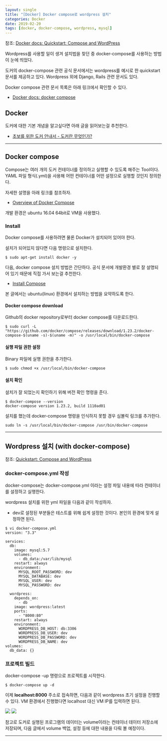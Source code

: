 ```yaml
---
layout: single
title: "[Docker] Docker compose로 wordpress 설치"
categories: Docker
date: 2019-02-20
tags: [docker, docker-compose, wordpress, mysql]
---
```


참조: [Docker docs: Quickstart: Compose and WordPress](https://docs.docker.com/compose/wordpress/)

Wordpress를 사용할 일이 생겨 설치법을 찾던 중 docker-compose를 사용하는 방법이 눈에 띄었다.

도커의 docker-compose 관련 공식 문서에서는 wordpress를 예시로 한 quickstart 문서를 제공하고 있다.
Wordpress 외에 Django, Rails 관련 문서도 있다.

Docker compose 관련 문서 목록은 아래 링크에서 확인할 수 있다.

- [Docker docs: docker compose](https://docs.docker.com/compose/)

## Docker

도커에 대한 기본 개념을 알고싶다면 아래 글을 읽어보는걸 추천한다.

- [초보를 위한 도커 안내서 - 도커란 무엇인가?](https://subicura.com/2017/01/19/docker-guide-for-beginners-1.html)

---

## Docker compose

Compose는 여러 개의 도커 컨테이너를 정의하고 실행할 수 있도록 해주는 Tool이다. YAML 파일 형식(.yml)을 사용해 어떤 컨테이너를 어떤 설정으로 실행할 것인지 정의한다.

자세한 설명을 아래 링크를 참조하자.

- [Overview of Docker Compose](https://docs.docker.com/compose/overview/)

개발 환경은 ubuntu 16.04 64bit로 VM을 사용했다.

### Install

Docker compose를 사용하려면 물론 Docker가 설치되어 있어야 한다.

설치가 되어있지 않다면 다음 명령으로 설치한다.

```
$ sudo apt-get install docker -y
```

다음, docker compose 설치 방법은 간단하다. 공식 문서에 개발환경 별로 잘 설명되어 있기 때문에 직접 가서 보는걸 추천한다.

- [Install Compose](https://docs.docker.com/compose/install/)

본 글에서는 ubuntu(linux) 환경에서 설치하는 방법을 요약하도록 한다.

#### Docker compose download

Github의 docker repository로부터 docker compose를 다운로드한다.

```
$ sudo curl -L "https://github.com/docker/compose/releases/download/1.23.2/docker-compose-$(uname -s)-$(uname -m)" -o /usr/local/bin/docker-compose
```

#### 실행 파일 권한 설정

Binary 파일에 실행 권한을 추가한다.

```
$ sudo chmod +x /usr/local/bin/docker-compose
```

#### 설치 확인

설치가 잘 되었는지 확인하기 위해 버전 확인 명령을 준다.

```
$ docker-compose --version
docker-compose version 1.23.2, build 1110ad01
```

설치를 했는데 docker-compose 명령을 인식하지 못할 경우 심볼릭 링크를 추가한다.

```
sudo ln -s /usr/local/bin/docker-compose /usr/bin/docker-compose
```

---

## Wordpress 설치 (with docker-compose)

참조: [Quickstart: Compose and WordPress](https://docs.docker.com/compose/wordpress/)

### docker-compose.yml 작성

docker-compose는 docker-compose.yml 이라는 설정 파일 내용에 따라 컨테이너를 설정하고 실행한다.

wordpress 설치를 위한 yml 파일을 다음과 같이 작성하자.

- dev로 설정된 부분들은 테스트를 위해 쉽게 설정한 것이다. 본인의 환경에 맞게 설정하면 된다.

```
$ vi docker-compose.yml
version: "3.3"

services:
  db:
    image: mysql:5.7
    volumes:
      - db_data:/var/lib/mysql
    restart: always
    environment:
      MYSQL_ROOT_PASSWORD: dev
      MYSQL_DATABASE: dev
      MYSQL_USER: dev
      MYSQL_PASSWORD: dev

  wordpress:
    depends_on:
      - db
    image: wordpress:latest
    ports:
      - "8000:80"
    restart: always
    environment:
      WORDPRESS_DB_HOST: db:3306
      WORDPRESS_DB_USER: dev
      WORDPRESS_DB_PASSWORD: dev
      WORDPRESS_DB_NAME: dev
volumes:
  db_data: {}
```

### 프로젝트 빌드

docker-compose -up 명령으로 프로젝트를 시작한다.

```
$ docker-compose up -d
```

이제 **localhost:8000** 주소로 접속하면, 다음과 같이 wordpress 초기 설정을 진행할 수 있다.
VM 환경에서 진행했다면 localhost 대신 VM IP를 입력하면 된다.

<img src="https://github.com/renakim/renakim.github.io/blob/master/files/docker-wordpress-install_1.png?raw=true">

<img src="https://github.com/renakim/renakim.github.io/blob/master/files/docker-wordpress-install_2.png?raw=true">

참고로 도커로 실행된 프로그램의 데이터는 volume이라는 컨테이너 데이터 저장소에 저장되며, 다음 글에서 volume 백업, 설정 등에 대한 내용을 다뤄 볼 예정이다.

---
